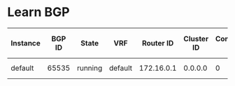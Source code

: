 
# Learn BGP
| Instance | BGP ID | State | VRF | Router ID | Cluster ID | Confederation ID | Neighbor | Version | Hold Time | Keep Alive Interval | Local AS | Remote AS | Total Recieved Messages | Total Sent Messages | Connect Last Reset | Reset Reason |
| -------- | ------ | ----- | --- | --------- | ---------- | ---------------- | -------- | ------- | --------- | ------------------- | -------- | --------- | ----------------------- | ------------------- | ------------------ | ------------ |
| default | 65535 | running | default | 172.16.0.1 | 0.0.0.0 | 0 | 172.16.0.2 | 4 | 180 | 60 | None | 65535 | 0 | 0 | never | no error |